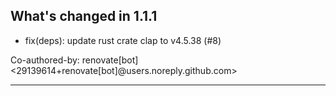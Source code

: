 ## What's changed in 1.1.1

* fix(deps): update rust crate clap to v4.5.38 (#8)

Co-authored-by: renovate[bot] <29139614+renovate[bot]@users.noreply.github.com>

---
